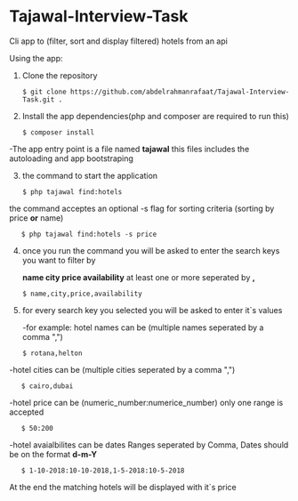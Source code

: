 # Tajawal-Interview-Task
Cli app to (filter, sort and display filtered) hotels from an api

Using the app:

1. Clone the repository

       $ git clone https://github.com/abdelrahmanrafaat/Tajawal-Interview-Task.git .

2. Install the app dependencies(php and composer are required to run this)
  
       $ composer install

-The app entry point is a file named **tajawal**
  this files includes the autoloading and app bootstraping

3. the command to start the application

       $ php tajawal find:hotels
  
  the command acceptes an optional -s flag for sorting criteria (sorting by price **or** name)
  
       $ php tajawal find:hotels -s price

4. once you run the command you will be asked to enter the search keys you want to filter by
  
     **name city price availability** at least one or more seperated by **,** 
  
       $ name,city,price,availability

5. for every search key you selected you will be asked to enter it\`s values  
  
   -for example: hotel names can be (multiple names seperated by a comma ",")
  
       $ rotana,helton
  
  -hotel cities can be (multiple cities seperated by a comma ",")
 
       $ cairo,dubai
  
  -hotel price can be (numeric_number:numerice_number) only one range is accepted
  
       $ 50:200
  
  -hotel avaialbilites can be dates Ranges seperated by Comma, Dates should be on the format **d-m-Y** 
  
       $ 1-10-2018:10-10-2018,1-5-2018:10-5-2018
    
At the end the matching hotels will be displayed with it\`s price
 
 
